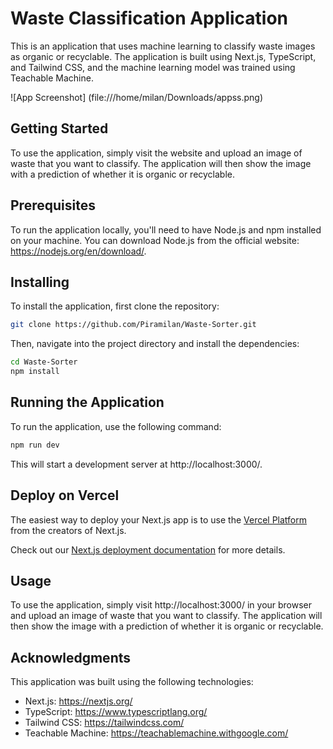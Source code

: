 # Waste Classification Application

This is an application that uses machine learning to classify waste images as organic or recyclable. The application is built using Next.js, TypeScript, and Tailwind CSS, and the machine learning model was trained using Teachable Machine.

![App Screenshot] (file:///home/milan/Downloads/appss.png)



## Getting Started

To use the application, simply visit the website and upload an image of waste that you want to classify. The application will then show the image with a prediction of whether it is organic or recyclable.

## Prerequisites

To run the application locally, you'll need to have Node.js and npm installed on your machine. You can download Node.js from the official website: https://nodejs.org/en/download/.

## Installing

To install the application, first clone the repository:

```bash
git clone https://github.com/Piramilan/Waste-Sorter.git
```
Then, navigate into the project directory and install the dependencies:
```bash
cd Waste-Sorter
npm install
```

## Running the Application

To run the application, use the following command:
```bash
npm run dev
```

This will start a development server at http://localhost:3000/.

## Deploy on Vercel

The easiest way to deploy your Next.js app is to use the [Vercel Platform](https://vercel.com/new?utm_medium=default-template&filter=next.js&utm_source=create-next-app&utm_campaign=create-next-app-readme) from the creators of Next.js.

Check out our [Next.js deployment documentation](https://nextjs.org/docs/deployment) for more details.

## Usage

To use the application, simply visit http://localhost:3000/ in your browser and upload an image of waste that you want to classify. The application will then show the image with a prediction of whether it is organic or recyclable.

## Acknowledgments

This application was built using the following technologies:

- Next.js: https://nextjs.org/
- TypeScript: https://www.typescriptlang.org/
- Tailwind CSS: https://tailwindcss.com/
- Teachable Machine: https://teachablemachine.withgoogle.com/
